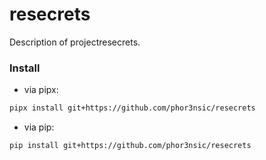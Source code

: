 # resecrets

Description of projectresecrets.

### Install

- via pipx:

```sh
pipx install git+https://github.com/phor3nsic/resecrets
```
- via pip:

```sh
pip install git+https://github.com/phor3nsic/resecrets
```
